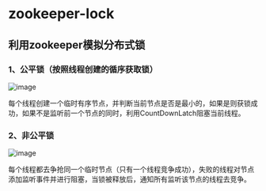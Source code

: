# zookeeper-lock
## 利用zookeeper模拟分布式锁  
### 1、公平锁（按照线程创建的循序获取锁）
![image](https://user-images.githubusercontent.com/61036359/189525926-a8741c03-2f92-4ef0-9058-53bcd7e6977a.png)  

每个线程创建一个临时有序节点，并判断当前节点是否是最小的，如果是则获锁成功，如果不是监听前一个节点的同时，利用CountDownLatch阻塞当前线程。  
### 2、非公平锁
![image](https://user-images.githubusercontent.com/61036359/189526069-78ea5e0a-6221-49f2-98ba-c697beb6f7fc.png)

每个线程都去争抢同一个临时节点（只有一个线程竞争成功），失败的线程对节点添加监听事件并进行阻塞，当锁被释放后，通知所有监听该节点的线程去竞争。  
